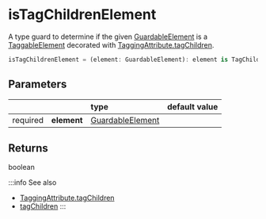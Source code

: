 # isTagChildrenElement

A type guard to determine if the given [GuardableElement](/tracking/api-reference/definitions/GuardableElement.md) is a [TaggableElement](/tracking/api-reference/definitions/TaggableElement.md) decorated with [TaggingAttribute.tagChildren](/tracking/api-reference/definitions/TaggingAttribute.md#taggingattributetagchildren).

```typescript
isTagChildrenElement = (element: GuardableElement): element is TagChildrenElement => boolean
```

## Parameters
|          |             | type                                                                        | default value
| :-:      | :--         | :--                                                                         | :--           
| required | **element** | [GuardableElement](/tracking/api-reference/definitions/GuardableElement.md) |

## Returns
boolean

:::info See also
- [TaggingAttribute.tagChildren](/tracking/api-reference/definitions/TaggingAttribute.md#taggingattributetagchildren)
- [tagChildren](/tracking/api-reference/locationTaggers/tagChildren.md)
:::
